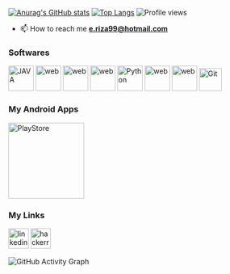 








[![Anurag's GitHub stats](https://github-readme-stats.vercel.app/api?username=enesrizayilmaz)](https://github.com/anuraghazra/github-readme-stats)
[![Top Langs](https://github-readme-stats.vercel.app/api/top-langs/?username=enesrizayilmaz)](https://github.com/anuraghazra/github-readme-stats)
![Profile views](https://gpvc.arturio.dev/enesrizayilmaz)  

- 📫 How to reach me **e.riza99@hotmail.com**
### Softwares

<p align="justify">
<img title="JAVA" alt="JAVA" src="https://github.com/abrahamcalf/programming-languages-logos/blob/master/src/java/java.svg"  width="50" height="50"/>
<img title="HTML" alt="web" src="https://github.com/abranhe/programming-languages-logos/blob/master/src/html/html.svg"  width="50" height="50"/>
<img title="CSS" alt="web" src="https://github.com/gilbarbara/logos/blob/master/logos/css-3.svg"  width="50" height="50"/> 
<img title="JS" alt="web" src="https://github.com/abrahamcalf/programming-languages-logos/blob/master/src/javascript/javascript.svg"  width="50" height="50"/> 
<img title="Python" alt="Python" src="https://icongr.am/devicon/python-original.svg?size=128&color=currentColor"  width="50" height="50"/>
<img title="C#" alt="web" src="https://github.com/abrahamcalf/programming-languages-logos/blob/master/src/csharp/csharp.svg"  width="50" height="50"/> 
<img title="VS Code" alt="web" src="https://github.com/bestofjs/bestofjs-webui/blob/master/public/logos/vscode.svg"  width="50"/>
<img title="Git" alt="Git" src="https://icongr.am/devicon/git-original.svg?size=128&color=currentColor"  width="45" height="45"/> 
</p>

### My Android Apps


<a href="https://play.google.com/store/apps/dev?id=7480464944312492898&hl=tr&gl=US" target="_blank">
<img title="PlayStore" alt="PlayStore" src="https://www.logo.wine/a/logo/Google_Play/Google_Play-Logo.wine.svg"  width="150" height="150"/> 
</a>

### My Links

[<img src='https://cdn.jsdelivr.net/npm/simple-icons@3.0.1/icons/linkedin.svg' alt='linkedin' height='40'>](https://www.linkedin.com/in/https://www.linkedin.com/in/enesrizayilmaz//) 
[<img src='https://cdn.jsdelivr.net/npm/simple-icons@3.0.1/icons/hackerrank.svg' alt='hackerrank' height='40'>](https://www.hackerrank.com/enesrizayilmaz1)  


![GitHub Activity Graph](https://activity-graph.herokuapp.com/graph?username=enesrizayilmaz)  


